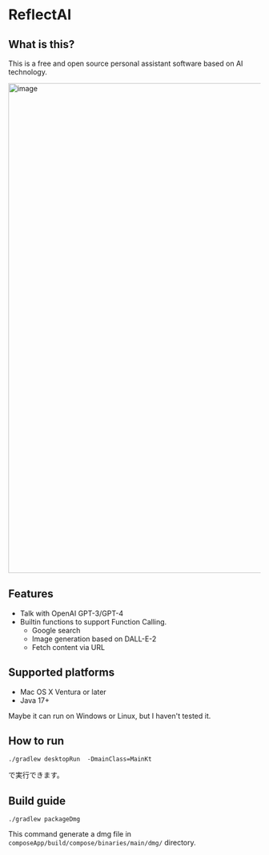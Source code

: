 # ReflectAI

## What is this?

This is a free and open source personal assistant software based on AI technology.

<img width="979" alt="image" src="https://github.com/tokuhirom/reflect-ai/assets/21084/ae5df307-97fd-47a8-bd00-73ab992b7f77">

## Features

 * Talk with OpenAI GPT-3/GPT-4
 * Builtin functions to support Function Calling.
   * Google search
   * Image generation based on DALL-E-2
   * Fetch content via URL

## Supported platforms

 * Mac OS X Ventura or later
 * Java 17+

Maybe it can run on Windows or Linux, but I haven't tested it.

## How to run

    ./gradlew desktopRun  -DmainClass=MainKt

で実行できます。

## Build guide

    ./gradlew packageDmg

This command generate a dmg file in `composeApp/build/compose/binaries/main/dmg/` directory.
